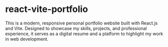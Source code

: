 # react-vite-portfolio
This is a modern, responsive personal portfolio website built with React.js and Vite. Designed to showcase my skills, projects, and professional experience, it serves as a digital resume and a platform to highlight my work in web development.
